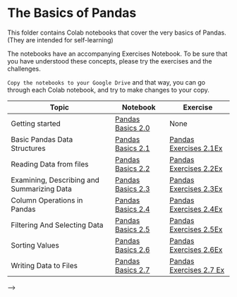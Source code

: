 
# The Basics of Pandas

This folder contains Colab notebooks that cover the very basics of Pandas. (They are intended for self-learning)

The notebooks have an accompanying Exercises Notebook. To be sure that you have understood these concepts, 
please try the exercises and the challenges.

`Copy the notebooks to your Google Drive` and that way, you can go through each Colab notebook, and try to make changes to your copy.



| Topic  	                | Notebook  	| Exercise  	|
|---	                    |---	|---	|
| Getting started  	        | [Pandas Basics 2.0](Pandas_Basics_2_0_Getting_Started.ipynb)  	|   None                    	|
| Basic Pandas Data Structures  	| [Pandas Basics 2.1](Pandas_Basics_2_1_Data_Structures.ipynb)  	| [Pandas Exercises 2.1Ex](Pandas_Exercise_2_1_Exer_Series_and_DataFrames.ipynb)|
| Reading Data from files        	| [Pandas Basics 2.2](Pandas_Basics_2_2_Reading_Files.ipynb)  	| [Pandas Exercises 2.2Ex](Pandas_Exercise_2_2_Exer_Reading_Files.ipynb)|
| Examining, Describing and Summarizing Data  	| [Pandas Basics 2.3](Pandas_Basics_2_3_Exploring_Data.ipynb)  	| [Pandas Exercises 2.3Ex](Pandas_Exercise_2_3_Exer_Quick_Exploration_NBA_Games.ipynb)|
| Column Operations in Pandas  	        | [Pandas Basics 2.4](Pandas_Basics_2_4_Column_Operations.ipynb)  	| [Pandas Exercises 2.4Ex](Pandas_Exercise_2_4_Exer_Column_Operations.ipynb)|
| Filtering And Selecting Data  	| [Pandas Basics 2.5](Pandas_Basics_2_5_Filtering_Data.ipynb)  	| [Pandas Exercises 2.5Ex](Pandas_Exercise_2_5_Exer_Filtering_Data.ipynb)|
| Sorting Values      	| [Pandas Basics 2.6](Pandas_Basics_2_6_Sorting.ipynb)  	| [Pandas Exercises 2.6Ex](Pandas_Exercise_2_6_Exer_Sorting.ipynb) |
| Writing Data to Files     	| [Pandas Basics 2.7](Pandas_Basics_2_7_Writing_to_Files.ipynb)  	| [Pandas Exercises 2.7 Ex](Pandas_Exercise_2_7_Exer_Writing_to_Files.ipynb)  	| 

<!-- | Intermediate Topics | |
| Time Series Data in Pandas     	| [Pandas Basics 2.8]()  	| [Pandas Exercises 2.8 Ex]()  	|
| Merging Multiple data frames     	| [Pandas Basics 2.9]()  	| [Pandas Exercises 2.9 Ex]()  	|
| GroupBy()     	| [Pandas Basics 2.10](Pandas_Intermediate_2_10_GroupBy.ipynb)  	| [Pandas Exercises 2.10 Ex]()  	| --> -->

